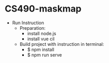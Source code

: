 # CS490-maskmap
* Run Instruction
  * Preparation:
    * install node.js
    * install vue cil
  * Build project with instruction in terminal:
    * $ npm install
    * $ npm run serve